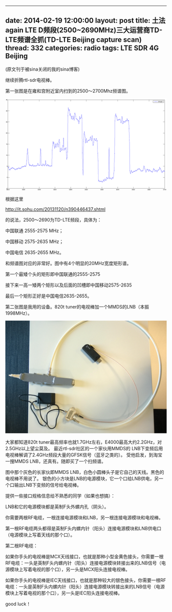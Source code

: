 ---------------------------
date: 2014-02-19 12:00:00
layout: post
title: 土法again LTE D频段(2500~2690MHz)三大运营商TD-LTE频谱全抓(TD-LTE Beijing capture scan)
thread: 332
categories: radio
tags:  LTE SDR 4G Beijing
-----------------------------

(原文刊于被sina关闭的我的sina博客)

继续折腾rtl-sdr电视棒。
  
第一张图是在雍和宫附近室内扫到的2500～2700Mhz频谱图。

![](../media/beijing-lte-spec1.png)

根据这里

http://it.sohu.com/20131120/n390446437.shtml

的说法，2500～2690为TD-LTE频段，具体为：

中国联通 2555-2575 MHz；

中国移动 2575-2635 MHz；

中国电信 2635-2655 MHz。

和频谱图对应的非常好。图中有4个明显的20MHz宽度矩形谱。

第一个最矮个头的矩形即中国联通的2555-2575

接下来一高一矮两个矩形以及后面的凹槽即中国移动2575-2635

最后一个矩形正好是中国电信2635-2655。
  
第二张图是我用的设备。820t tuner的电视棒加一个MMDS的LNB（本振1998MHz）。

![](../media/beijing-lte-spec-equipment.jpg)

大家都知道820t tuner最高频率也就1.7GHz左右，E4000最高大约2.2GHz，对2.5GHz以上望尘莫及。
最近rtl-sdr社区的一个家伙用MMDS的 LNB下变频后用电视棒解调了2.4GHz频段大量的GFSK信号（蓝牙之类的）。
受他启发，到淘宝一搜MMDS LNB，还真有。随即买了一个扫频谱。

图中那个灰色的长家伙即MMDS LNB，白色小圆棒头子是它自己的天线。黑色的电视棒不用说了。
银色的小方块是LNB的电源模块，它一个口给LNB供电，另一个口输出LNB下变频的信号给电视棒。

提供一些接口规格信息给不熟悉的同学（如果也想搞）：

LNB和它的电源模块都是英制F头外螺内孔（阴头）。

你需要两根RF电缆，一根连接电源模块和LNB，另一根连接电源模块和电视棒。

第一根RF电缆两头都得是英制F头内螺内针（阳头）连接电源模块和LNB供电口（电源模块上写着天线的那个口）。

第二根RF电缆：

如果你手头的电视棒是MCX天线接口，也就是那种小型金黄色接头，你需要一根RF电缆：一头是英制F头内螺内针（阳头）连接电源模块转接出来的LNB信号（电源模块上写着电视的那个口），另一头是MCX阳头连接电视棒。

如果你手头的电视棒是IEC天线接口，也就是那种较大的银色接头，你需要一根RF电缆：一头是英制F头内螺内针（阳头）连接电源模块转接出来的LNB信号（电源模块上写着电视的那个口），另一头是IEC阳头连接电视棒。

good luck！
